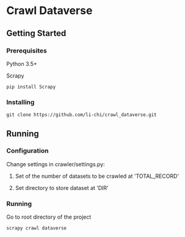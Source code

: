# Crawl Dataverse

## Getting Started

### Prerequisites

Python 3.5+

Scrapy

`pip install Scrapy`

### Installing

`git clone https://github.com/li-chi/crawl_dataverse.git`

## Running

### Configuration

Change settings in crawler/settings.py:

1. Set of the number of datasets to be crawled at 'TOTAL_RECORD'

2. Set directory to store dataset at 'DIR'

### Running

Go to root directory of the project

`scrapy crawl dataverse`


